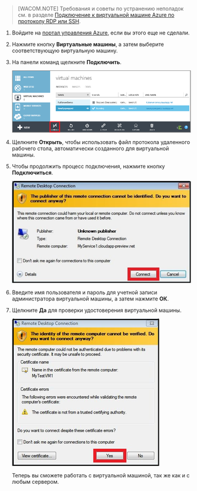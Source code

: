 <properties linkid="manage-windows-howto-logon" urlDisplayName="Log on to a VM" pageTitle="Вход в виртуальную машину под управлением Windows Server" metaKeywords="Azure logging on vm, vm portal" description="Узнайте, как войти в виртуальную машину, работающую под управлением Windows Server 2008 R2, пользуясь порталом управления Azure." metaCanonical="" services="virtual-machines" documentationCenter="" title="Как войти в виртуальную машину под управлением Windows Server" authors="kathydav" solutions="" manager="dongill" editor="tysonn" />

> [WACOM.NOTE] Требования и советы по устранению неполадок см. в разделе [Подключение к виртуальной машине Azure по протоколу RDP или SSH][Подключение к виртуальной машине Azure по протоколу RDP или SSH].

1.  Войдите на [портал управления Azure][портал управления Azure], если вы этого еще не сделали.

2.  Нажмите кнопку **Виртуальные машины**, а затем выберите соответствующую виртуальную машину.

3.  На панели команд щелкните **Подключить**.

    ![Вход на виртуальную машину][Вход на виртуальную машину]

4.  Щелкните **Открыть**, чтобы использовать файл протокола удаленного рабочего стола, автоматически созданного для виртуальной машины.

5.  Чтобы продолжить процесс подключения, нажмите кнопку **Подключиться**.

    ![Продолжайте подключение][Продолжайте подключение]

6.  Введите имя пользователя и пароль для учетной записи администратора виртуальной машины, а затем нажмите **ОК**.

7.  Щелкните **Да** для проверки удостоверения виртуальной машины.

    ![Проверьте удостоверение машины][Проверьте удостоверение машины]

    Теперь вы сможете работать с виртуальной машиной, так же как и с любым сервером.

  [Подключение к виртуальной машине Azure по протоколу RDP или SSH]: http://go.microsoft.com/fwlink/p/?LinkId=398294
  [портал управления Azure]: http://manage.windowsazure.com
  [Вход на виртуальную машину]: ./media/virtual-machines-log-on-win-server/connectwindows.png
  [Продолжайте подключение]: ./media/virtual-machines-log-on-win-server/connectpublisher.png
  [Проверьте удостоверение машины]: ./media/virtual-machines-log-on-win-server/connectverify.png
